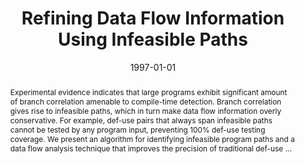 ---
title: "Refining Data Flow Information Using Infeasible Paths"
abstract: "Experimental evidence indicates that large programs exhibit significant amount of branch correlation amenable to compile-time detection. Branch correlation gives rise to infeasible paths, which in turn make data flow information overly conservative. For example, def-use pairs that always span infeasible paths cannot be tested by any program input, preventing 100% def-use testing coverage. We present an algorithm for identifying infeasible program paths and a data flow analysis technique that improves the precision of traditional def-use …"
date: 1997-01-01
venue: "Software Engineering - ESEC/FSE '97, 6th European Software Engineering Conference Held Jointly with the 5th ACM SIGSOFT Symposium on Foundations of Software Engineering, Zurich, Switzerland, September 22-25, 1997, Proceedings"
paperurl: https://link.springer.com/chapter/10.1007/3-540-63531-9_25
authors: "Rastislav Bodik, Rajiv Gupta and Mary Lou Soffa"
awards: ""
---